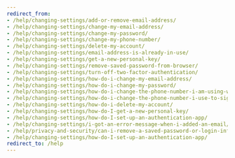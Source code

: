 ```yaml
---
redirect_from:
- /help/changing-settings/add-or-remove-email-address/
- /help/changing-settings/change-my-email-address/
- /help/changing-settings/change-my-password/
- /help/changing-settings/change-my-phone-number/
- /help/changing-settings/delete-my-account/
- /help/changing-settings/email-address-is-already-in-use/
- /help/changing-settings/get-a-new-personal-key/
- /help/changing-settings/remove-saved-password-from-browser/
- /help/changing-settings/turn-off-two-factor-authentication/
- /help/changing-settings/how-do-i-change-my-email-address/
- /help/changing-settings/how-do-i-change-my-password/
- /help/changing-settings/how-do-i-change-the-phone-number-i-am-using-with-my-account/
- /help/changing-settings/how-do-i-change-the-phone-number-i-use-to-sign-in/
- /help/changing-settings/how-do-i-delete-my-account/
- /help/changing-settings/how-do-I-get-a-new-personal-key/
- /help/changing-settings/how-do-I-set-up-an-authentication-app/
- /help/changing-settings/i-got-an-error-message-when-i-added-an-email/
- /help/privacy-and-security/can-i-remove-a-saved-password-or-login-information-from-my-browser/
- /help/changing-settings/how-do-I-set-up-an-authentication-app/
redirect_to: /help
---
```

